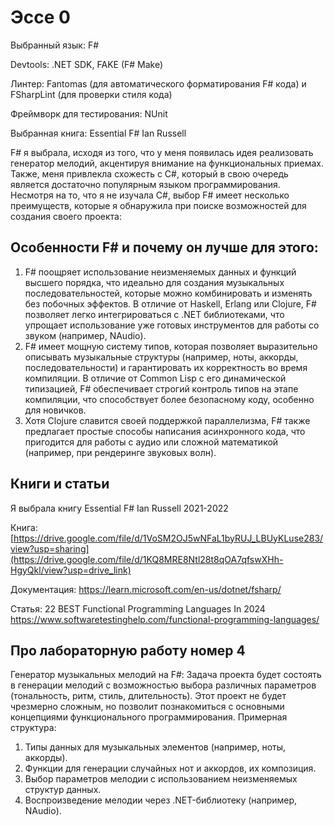 # Эссе 0

Выбранный язык: F#

Devtools: .NET SDK, FAKE (F# Make)

Линтер: Fantomas (для автоматического форматирования F# кода) и FSharpLint (для проверки стиля кода)

Фреймворк для тестирования: NUnit

Выбранная книга: Essential F# Ian Russell


F# я выбрала, исходя из того, что у меня появилась идея реализовать генератор мелодий, акцентируя внимание на функциональных приемах. Также, меня привлекла схожесть с C#, который в свою очередь является достаточно популярным языком программирования. Несмотря на то, что я не изучала C#, выбор F# имеет несколько преимуществ, которые я обнаружила при поиске возможностей для создания своего проекта:
## Особенности F# и почему он лучше для этого:

1) F# поощряет использование неизменяемых данных и функций высшего порядка, что идеально для создания музыкальных последовательностей, которые можно комбинировать и изменять без побочных эффектов.
В отличие от Haskell,  Erlang или Clojure, F# позволяет легко интегрироваться с .NET библиотеками, что упрощает использование уже готовых инструментов для работы со звуком (например, NAudio).
2) F# имеет мощную систему типов, которая позволяет выразительно описывать музыкальные структуры (например, ноты, аккорды, последовательности) и гарантировать их корректность во время компиляции. 
В отличие от Common Lisp с его динамической типизацией, F# обеспечивает строгий контроль типов на этапе компиляции, что способствует более безопасному коду, особенно для новичков.
3) Хотя Clojure славится своей поддержкой параллелизма, F# также предлагает простые способы написания асинхронного кода, что пригодится для работы с аудио или сложной математикой (например, при рендеринге звуковых волн).

## Книги и статьи
Я выбрала книгу Essential F# Ian Russell 2021-2022

Книга: [https://drive.google.com/file/d/1VoSM2OJ5wNFaL1byRUJ_LBUyKLuse283/view?usp=sharing](https://drive.google.com/file/d/1KQ8MRE8Ntl28t8qOA7qfswXHh-HgyQkl/view?usp=drive_link)

Документация: https://learn.microsoft.com/en-us/dotnet/fsharp/

Статья: 22 BEST Functional Programming Languages In 2024
 https://www.softwaretestinghelp.com/functional-programming-languages/

## Про лабораторную работу номер 4
Генератор музыкальных мелодий на F#: 
Задача проекта будет состоять в генерации мелодий с возможностью выбора различных параметров (тональность, ритм, стиль, длительность). Этот проект не будет чрезмерно сложным, но позволит познакомиться с основными концепциями функционального программирования.
Примерная структура:
1) Типы данных для музыкальных элементов (например, ноты, аккорды).
2) Функции для генерации случайных нот и аккордов, их композиция.
3) Выбор параметров мелодии с использованием неизменяемых структур данных.
4) Воспроизведение мелодии через .NET-библиотеку (например, NAudio).



